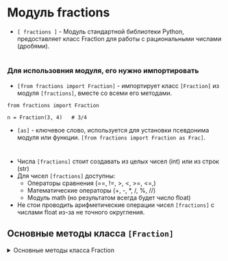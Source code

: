 # Модуль fractions

- `[ fractions ]` - Модуль стандартной библиотеки Python, предоставляет класс Fraction для работы с рациональными числами (дробями).
#
### Для использовния модуля, его нужно импортировать
 - `[from fractions import Fraction]` - импортирует класс `[Fraction]` из модуля `[fractions]`, вместе со всеми его методами.
```
from fractions import Fraction

n = Fraction(3, 4)   # 3/4
```
 - `[as]` - ключевое слово, используется для установки псевдонима модуля или функции. `[from fractions import Fraction as Frac]`.
#
- Числа `[fractions]` стоит создавать из целых чисел (int) или из строк (str)
- Для чисел `[fractions]` доступны:
    - Операторы сравнения (==, !=, >, <, >=, <=,)
    - Математические операторы (+, -, *, /, %, //)
    - Модуль math (но результатом всегда будет число float)
- Не стои проводить арифметические операции чисел `[fractions]` с числами float из-за не точного округления.

## Основные методы класса `[Fraction]`
<details>
  <summary>Основные методы класса Fraction</summary>
 
#
 ### 1) `[numerator()]` - возвращает числитель дроби (числа fractions).  
```
from fractions import Fraction

frac = Fraction(3, 4)

# Получаем числитель
numerator_value = frac.numerator

print(numerator_value)  # Вывод: 3
```
#
 ### 2) `[denominator()]` - возвращает знаменатель дроби (числа fractions).
```
from fractions import Fraction

frac = Fraction(3, 4)

# Получаем знаменатель
denominator_value = frac.denominator

print(denominator_value)  # Вывод: 4
```
#
 ### 3) `[as_integer_ratio()]` - возвращает кортеж из двух целых чисел - числителя и знаменателя дроби.  
```
from fractions import Fraction

frac = Fraction(3, 4)

# Получаем кортеж из числителя и знаменателя
ratio = frac.as_integer_ratio()

print(ratio)  # Вывод: (3, 4)
```
</details>
